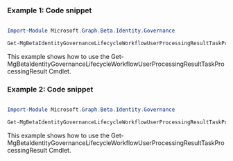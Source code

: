 ### Example 1: Code snippet

```powershell

Import-Module Microsoft.Graph.Beta.Identity.Governance

Get-MgBetaIdentityGovernanceLifecycleWorkflowUserProcessingResultTaskProcessingResult -WorkflowId $workflowId -UserProcessingResultId $userProcessingResultId

```
This example shows how to use the Get-MgBetaIdentityGovernanceLifecycleWorkflowUserProcessingResultTaskProcessingResult Cmdlet.

### Example 2: Code snippet

```powershell

Import-Module Microsoft.Graph.Beta.Identity.Governance

Get-MgBetaIdentityGovernanceLifecycleWorkflowUserProcessingResultTaskProcessingResult -WorkflowId $workflowId -UserProcessingResultId $userProcessingResultId -Property "id,processingStatus,failureReason,subject,task" 

```
This example shows how to use the Get-MgBetaIdentityGovernanceLifecycleWorkflowUserProcessingResultTaskProcessingResult Cmdlet.

